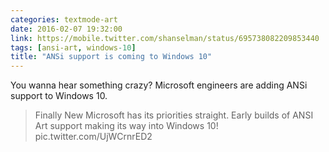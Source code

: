 ```yaml
---
categories: textmode-art
date: 2016-02-07 19:32:00
link: https://mobile.twitter.com/shanselman/status/695738082209853440
tags: [ansi-art, windows-10]
title: "ANSi support is coming to Windows 10"
---
```

You wanna hear something crazy? Microsoft engineers are adding ANSi support to Windows 10.

> Finally New Microsoft has its priorities straight. Early builds of ANSI Art support making its way into Windows 10! pic.twitter.com/UjWCrnrED2
